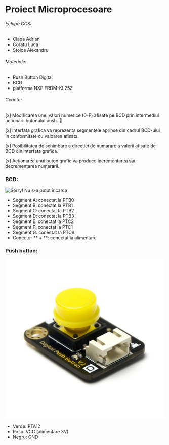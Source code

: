 #            Proiect Microprocesoare                 #


###### Echipa CCS:
- Clapa Adrian 
- Coratu Luca
- Stoica Alexandru

###### Materiale:
- Push Button Digital
- BCD
- platforma NXP FRDM-KL25Z

###### Cerinte:
[x] Modificarea unei valori numerice (0-F) afisate pe BCD prin intermediul actionarii butonului push. :tada:

[x] Interfata grafica va reprezenta segmentele aprinse din cadrul BCD-ului in conformitate cu valoarea afisata.

[x] Posibilitatea de schimbare a directiei de numarare a valorii afisate de BCD din interfata grafica. 

[x] Actionarea unui buton grafic va produce incrementarea sau decrementarea numararii.



### BCD: 
![Sorry! Nu s-a putut incarca](https://s3.us-west-2.amazonaws.com/secure.notion-static.com/06ded70b-35fd-497f-8999-c67e646386c3/Untitled.png?X-Amz-Algorithm=AWS4-HMAC-SHA256&X-Amz-Content-Sha256=UNSIGNED-PAYLOAD&X-Amz-Credential=AKIAT73L2G45EIPT3X45%2F20221113%2Fus-west-2%2Fs3%2Faws4_request&X-Amz-Date=20221113T195302Z&X-Amz-Expires=86400&X-Amz-Signature=7060c549ec674571672bd62712f6b8cbc6f0547fc03a623e0d0d74d08e2b8002&X-Amz-SignedHeaders=host&response-content-disposition=filename%3D"Untitled.png"&x-id=GetObject)

- Segment A: conectat la PTB0
- Segment B: conectat la PTB1
- Segment C: conectat la PTB2
- Segment D: conectat la PTB3
- Segment E: conectat la PTC2
- Segment F: conectat la PTC1
- Segment G: conectat la PTC9
- Conector ** + **: conectat la alimentare

### Push button:
![Button](https://raw.githubusercontent.com/DFRobot/DFRobotMediaWikiImage/master/Image/DFR0029.JPG)

- Verde: PTA12
- Rosu: VCC (alimentare 3V)
- Negru: GND
